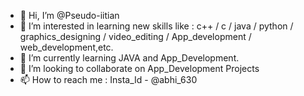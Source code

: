 - 👋 Hi, I’m @Pseudo-iitian
- 👀 I’m interested in learning new skills like : c++ / c / java / python / graphics_designing / video_editing / App_development / web_development,etc.
- 🌱 I’m currently learning JAVA and App_Development.
- 💞️ I’m looking to collaborate on App_Development Projects
- 📫 How to reach me : Insta_Id - @abhi_630

<!---
Pseudo-iitian/Pseudo-iitian is a ✨ special ✨ repository because its `README.md` (this file) appears on your GitHub profile.
You can click the Preview link to take a look at your changes.
--->
